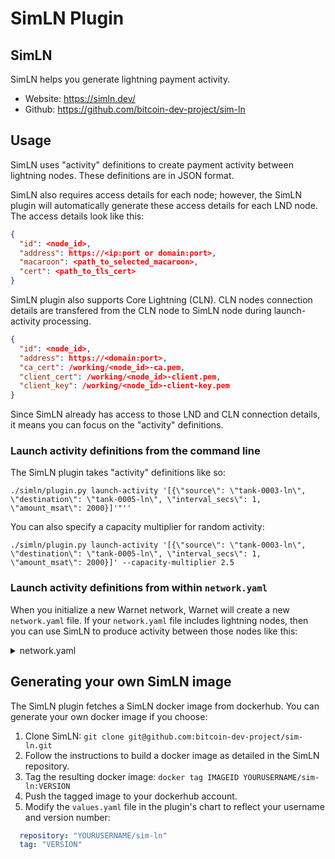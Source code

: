# SimLN Plugin

## SimLN

SimLN helps you generate lightning payment activity.

- Website: https://simln.dev/
- Github: https://github.com/bitcoin-dev-project/sim-ln

## Usage

SimLN uses "activity" definitions to create payment activity between lightning nodes. These definitions are in JSON format.

SimLN also requires access details for each node; however, the SimLN plugin will automatically generate these access details for each LND node. The access details look like this:

```JSON
{
  "id": <node_id>,
  "address": https://<ip:port or domain:port>,
  "macaroon": <path_to_selected_macaroon>,
  "cert": <path_to_tls_cert>
}
```

SimLN plugin also supports Core Lightning (CLN). CLN nodes connection details are transfered from the CLN node to SimLN node during launch-activity processing.

```JSON
{
  "id": <node_id>,
  "address": https://<domain:port>,
  "ca_cert": /working/<node_id>-ca.pem,
  "client_cert": /working/<node_id>-client.pem,
  "client_key": /working/<node_id>-client-key.pem
}
```

Since SimLN already has access to those LND and CLN connection details, it means you can focus on the "activity" definitions.

### Launch activity definitions from the command line

The SimLN plugin takes "activity" definitions like so:

`./simln/plugin.py launch-activity '[{\"source\": \"tank-0003-ln\", \"destination\": \"tank-0005-ln\", \"interval_secs\": 1, \"amount_msat\": 2000}]'"''`

You can also specify a capacity multiplier for random activity:

`./simln/plugin.py launch-activity '[{\"source\": \"tank-0003-ln\", \"destination\": \"tank-0005-ln\", \"interval_secs\": 1, \"amount_msat\": 2000}]' --capacity-multiplier 2.5`

### Launch activity definitions from within `network.yaml`

When you initialize a new Warnet network, Warnet will create a new `network.yaml` file. If your `network.yaml` file includes lightning nodes, then you can use SimLN to produce activity between those nodes like this:

<details>
<summary>network.yaml</summary>

```yaml
nodes:
  - name: tank-0000
    addnode:
      - tank-0001
    ln:
      lnd: true

  - name: tank-0001
    addnode:
      - tank-0002
    ln:
      lnd: true

  - name: tank-0002
    addnode:
      - tank-0000
    ln:
      lnd: true

  - name: tank-0003
    addnode:
      - tank-0000
    ln:
      lnd: true
    lnd:
      config: |
        bitcoin.timelockdelta=33
      channels:
        - id:
            block: 300
            index: 1
          target: tank-0004-ln
          capacity: 100000
          push_amt: 50000

  - name: tank-0004
    addnode:
      - tank-0000
    ln:
      cln: true
    cln:
      channels:
        - id:
            block: 300
            index: 2
          target: tank-0005-ln
          capacity: 50000
          push_amt: 25000

  - name: tank-0005
    addnode:
      - tank-0000
    ln:
      lnd: true

plugins:
  postDeploy:
    simln:
      entrypoint: "/path/to/plugins/simln" # This is the path to the simln plugin folder (relative to the network.yaml file).
      activity: '[{"source": "tank-0003-ln", "destination": "tank-0005-ln", "interval_secs": 1, "amount_msat": 2000}]'
      capacityMultiplier: 2.5 # Optional: Capacity multiplier for random activity
```

</details>

## Generating your own SimLN image

The SimLN plugin fetches a SimLN docker image from dockerhub. You can generate your own docker image if you choose:

1. Clone SimLN: `git clone git@github.com:bitcoin-dev-project/sim-ln.git`
2. Follow the instructions to build a docker image as detailed in the SimLN repository.
3. Tag the resulting docker image: `docker tag IMAGEID YOURUSERNAME/sim-ln:VERSION`
4. Push the tagged image to your dockerhub account.
5. Modify the `values.yaml` file in the plugin's chart to reflect your username and version number:

```YAML
  repository: "YOURUSERNAME/sim-ln"
  tag: "VERSION"
```
